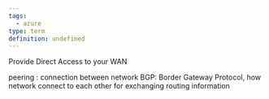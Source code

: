 ```yaml
---
tags:
  - azure
type: term
definition: undefined
---
```


Provide Direct Access to your WAN

peering :  connection between network
BGP:  Border Gateway Protocol, how network connect to each other for exchanging routing information
